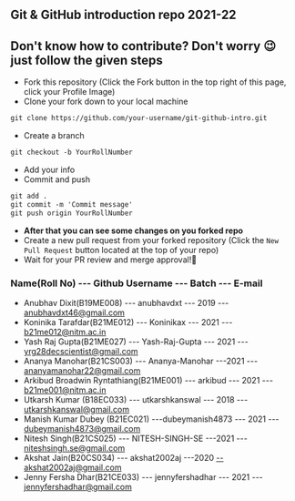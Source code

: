 ## Git &amp; GitHub introduction repo 2021-22
## Don't know how to contribute? Don't worry 😉 just follow the given steps
* Fork this repository (Click the Fork button in the top right of this page, click your Profile Image)
* Clone your fork down to your local machine

```markdown
git clone https://github.com/your-username/git-github-intro.git
```

* Create a branch

```markdown
git checkout -b YourRollNumber
```

* Add your info
* Commit and push

```markdown
git add .
git commit -m 'Commit message'
git push origin YourRollNumber
```

* __After that you can see some changes on you forked repo__ 
* Create a new pull request from your forked repository (Click the `New Pull Request` button located at the top of your repo)
* Wait for your PR review and merge approval!🎉
### Name(Roll No) --- Github Username --- Batch --- E-mail<br/>

- Anubhav Dixit(B19ME008) --- anubhavdxt --- 2019 --- anubhavdxt46@gmail.com<br/>
- Koninika Tarafdar(B21ME012) --- Koninikax --- 2021 --- b21me012@nitm.ac.in<br/>
- Yash Raj Gupta(B21ME027) --- Yash-Raj-Gupta --- 2021 --- yrg28decscientist@gmail.com<br/>
- Ananya Manohar(B21CS003) --- Ananya-Manohar ---2021 --- ananyamanohar22@gmail.com<br/>
- Arkibud Broadwin Ryntathiang(B21ME001) --- arkibud --- 2021 --- b21me001@nitm.ac.in<br/>
- Utkarsh Kumar (B18EC033) --- utkarshkanswal --- 2018 --- utkarshkanswal@gmail.com<br/>
- Manish Kumar Dubey (B21EC021) ---dubeymanish4873 --- 2021 --- dubeymanish4873@gmail.com<br/>
- Nitesh Singh(B21CS025) --- NITESH-SINGH-SE ---2021 --- niteshsingh.se@gmail.com<br/>
- Akshat Jain(B20CS034) --- akshat2002aj ---2020 --akshat2002aj@gmail.com<br/>
- Jenny Fersha Dhar(B21CE033) --- jennyfershadhar --- 2021 --- jennyfershadhar@gmail.com</br>
